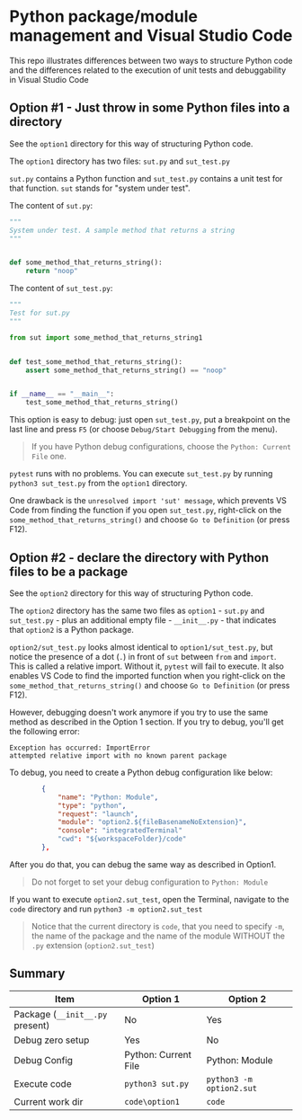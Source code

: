 # Python package/module management and Visual Studio Code

This repo illustrates differences between two ways to structure Python code and the differences related to the execution of unit tests and debuggability in Visual Studio Code

## Option #1 - Just throw in some Python files into a directory

See the `option1` directory for this way of structuring Python code.

The `option1` directory has two files: `sut.py` and `sut_test.py`

`sut.py` contains a Python function and `sut_test.py` contains a unit test for that function. `sut` stands for "system under test".

The content of `sut.py`:

```python
"""
System under test. A sample method that returns a string
"""


def some_method_that_returns_string():
    return "noop"

```

The content of `sut_test.py`:

```python
"""
Test for sut.py
"""

from sut import some_method_that_returns_string1


def test_some_method_that_returns_string():
    assert some_method_that_returns_string() == "noop"


if __name__ == "__main__":
    test_some_method_that_returns_string()

```

This option is easy to debug: just open `sut_test.py`, put a breakpoint on the last line and press `F5` (or choose `Debug/Start Debugging` from the menu).

> If you have Python debug configurations, choose the `Python: Current File` one.

`pytest` runs with no problems. You can execute `sut_test.py` by running `python3 sut_test.py` from the `option1` directory.

One drawback is the `unresolved import 'sut' message`, which prevents VS Code from finding the function if you open `sut_test.py`, right-click on the `some_method_that_returns_string()` and choose `Go to Definition` (or press F12).

## Option #2 - declare the directory with Python files to be a package

See the `option2` directory for this way of structuring Python code.

The `option2` directory has the same two files as `option1` - `sut.py` and `sut_test.py` - plus an additional empty file - `__init__.py` - that indicates that `option2` is a Python package.

`option2/sut_test.py` looks almost identical to `option1/sut_test.py`, but notice the presence of a dot (`.`) in front of `sut` between `from` and `import`. This is called a relative import. Without it, `pytest` will fail to execute. It also enables VS Code to find the imported function when you right-click on the `some_method_that_returns_string()` and choose `Go to Definition` (or press F12).

However, debugging doesn't work anymore if you try to use the same method as described in the Option 1 section. If you try to debug, you'll get the following error:

```text
Exception has occurred: ImportError
attempted relative import with no known parent package
```

To debug, you need to create a Python debug configuration like below:

```json
        {
            "name": "Python: Module",
            "type": "python",
            "request": "launch",
            "module": "option2.${fileBasenameNoExtension}",
            "console": "integratedTerminal"
            "cwd": "${workspaceFolder}/code"
        },

```

After you do that, you can debug the same way as described in Option1.

> Do not forget to set your debug configuration to `Python: Module`

If you want to execute `option2.sut_test`, open the Terminal, navigate to the `code` directory and run `python3 -m option2.sut_test`

> Notice that the current directory is `code`, that you need to specify `-m`, the name of the package and the name of the module WITHOUT the `.py` extension (`option2.sut_test`)

## Summary


Item | Option 1 | Option 2
---------|----------|---------
Package (`__init__.py` present) | No | Yes
Debug zero setup | Yes | No
Debug Config | Python: Current File | Python: Module
Execute code | `python3 sut.py` | `python3 -m option2.sut`
Current work dir | `code\option1`| `code`
